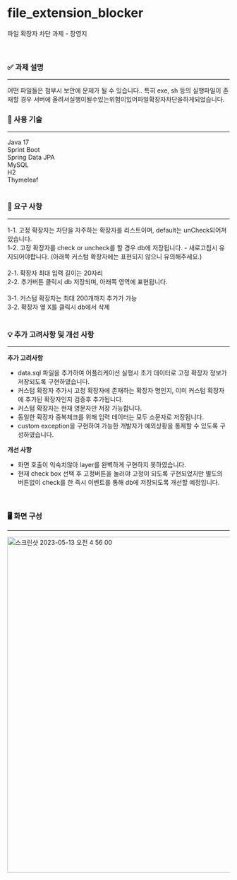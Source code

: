 # file_extension_blocker
파일 확장자 차단 과제 - 장영지

<br>

### ✅ 과제 설명

---
어떤 파일들은 첨부시 보안에 문제가 될 수 있습니다.. 특히 exe, sh 등의 실행파일이 존재할 경우 서버에 올려서실행이될수있는위험이있어파일확장자차단을하게되었습니다.
<br>

### 🧰 사용 기술

---
Java 17<br>
Sprint Boot<br>
Spring Data JPA<br>
MySQL<br>
H2<br>
Thymeleaf<br>
<br>


### 📄 요구 사항

---
1-1. 고정 확장자는 차단을 자주하는 확장자를 리스트이며, default는 unCheck되어져 있습니다.<br>
1-2. 고정 확장자를 check or uncheck를 할 경우 db에 저장됩니다. - 새로고침시 유지되어야합니다. (아래쪽 커스텀 확장자에는 표현되지 않으니 유의해주세요.)<br>
<br>
2-1. 확장자 최대 입력 길이는 20자리<br>
2-2. 추가버튼 클릭시 db 저장되며, 아래쪽 영역에 표현됩니다.<br>
<br>
3-1. 커스텀 확장자는 최대 200개까지 추가가 가능<br>
3-2. 확장자 옆 X를 클릭시 db에서 삭제<br>
<br>

### 💡 추가 고려사항 및 개선 사항

---
**추가 고려사항**

- data.sql 파일을 추가하여 어플리케이션 실행시 초기 데이터로 고정 확장자 정보가 저장되도록 구현하였습니다.
- 커스텀 확장자 추가시 고정 확장자에 존재하는 확장자 명인지, 이미 커스텀 확장자에 추가된 확장자인지 검증후 추가됩니다.
- 커스텀 확장자는 현재 영문자만 저장 가능합니다.
- 동일한 확장자 중복체크를 위해 입력 데이터는 모두 소문자로 저장됩니다.
- custom exception을 구현하여 가능한 개발자가 예외상황을 통제할 수 있도록 구성하였습니다.

**개선 사항**
- 화면 호출이 익숙치않아 layer를 완벽하게 구현하지 못하였습니다.
- 현재 check box 선택 후 고정버튼을 눌러야 고정이 되도록 구현되었지만 별도의 버튼없이 check를 한 즉시 이벤트를 통해 db에 저장되도록 개선할 예정입니다.
<br>

### 🖥️ 화면 구성

---
<img width="760" alt="스크린샷 2023-05-13 오전 4 56 00" src="https://github.com/youngjijang/file_extension_blocker/assets/100327413/01864d32-bf26-4379-9f45-68998dfc4f4d">

